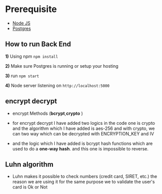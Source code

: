 # Prerequisite

- [Node JS](https://nodejs.org/ "Nodejs")
- [Postgres](https://node-postgres.com// "postgres")

## How to run Back End

**1)** Using npm `npm install`

**2)** Make sure Postgres is running or setup your hosting

**3)** run `npm start`

**4)** Node server listening on `http://localhost:5000`

## encrypt decrypt

- encrypt Methods (**bcrypt**,**crypto** )
- for encrypt decrypt I have added two logics in the code one is crypto and the algorithm which I have added is aes-256 and with crypto, we can two way which can be decrypted with ENCRYPTION_KEY and IV

- and the logic which I have added is bcrypt hash functions which are used to do a **one-way hash**. and this one is impossible to reverse.

## Luhn algorithm

- Luhn makes it possible to check numbers (credit card, SIRET, etc.) the reason we are using it for the same purpose we to validate the user's card is Ok or Not
